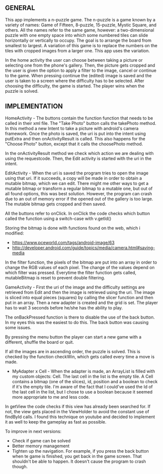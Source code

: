 ## GENERAL ## 

This app implements a n-puzzle game. The n-puzzle is a game known by a variety of names: Game of Fifteen, 8-puzzle, 15-puzzle, Mystic Square, and others. All the names refer to the same game, however: a two-dimensional puzzle with one empty space into which some numbered tiles can slide horizontally or vertically to occupy. The goal is to arrange the board from smallest to largest. A variation of this game is to replace the numbers on the tiles with cropped images from a larger one. This app uses the variation. 

In the home activity the user can choose between taking a picture or selecting one from the phone's gallery. Then, the picture gets cropped and the user is given the option to apply a filter to the image, cancel or continue to the game. When pressing continue the (edited) image is saved and the user is taken to a screen where the difficulty has to be selected. After choosing the difficulty, the game is started. The player wins when the puzzle is solved. 

## IMPLEMENTATION ##  

HomeActivity - 
The buttons contain the function function that needs to be called in their xml file. 
The "Take Photo" button calls the takePhoto method. In this method a new Intent to take a picture with android's camera framework. Once the photo is saved, the uri is put into the intent using putExtra and then onActivityResult is called. This also happens for the "Choose Photo" button, except that it calls the choosePhoto method. 

In the onActivityResult method we check which action we are dealing with using the requestcode. Then, the Edit activity is started with the uri in the intent. 


EditActivity - 
When the uri is saved the program tries to open the image using that uri. If it succeeds, a copy will be made in order to obtain a mutable bitmap, which we can edit. 
There might me other ways to get a mutable bitmap or transform a regular bitmap to a mutable one, but out of all found options, this was best solution. However, the program can crash due to an out of memory error if the opened out of the gallery is too large. The mutable bitmap gets cropped and then saved. 

All the buttons refer to onClick. In onClick the code checks which button called the function using a switch-case with v.getId()  

Storing the bitmap is done with functions found on the web, which i modified:  
- https://www.pceworld.com/tags/android-image/63
- http://developer.android.com/guide/topics/media/camera.html#saving-media

In the filter function, the pixels of the bitmap are put into an array in order to change the RGB values of each pixel. The change of the values depend on which filter was pressed. Everytime the filter function gets called, mutableBitmap is reset to prevent double filtering. 


GameActivity - 
First the uri of the image and the difficulty settings are retrieved from Edit and then the image is retrieved using the uri. The image is sliced into equal pieces (squares) by calling the slicer function and then put in an array. Then a new adapter is created and the grid is set. The player has to wait 3 seconds before he/she has the ability to play. 

The onBackPressed function is there to disable the use of the back button. In my eyes this was the easiest to do this. The back button was causing some issues. 

By pressing the menu button the player can start a new game with a different, shuffle the board or quit. 

If all the images are in ascending order, the puzzle is solved. This is checked by the function checkWin, which gets called every time a move is made.


- MyAdapter x Cell -
When the adapter is made, an ArrayList is filled with my custom objects: Cell. The last cell in the list is the empty tile.  A Cell contains a bitmap (one of the slices), id, position and a boolean to check if it's the empty tile. I'm aware of the fact that I could've used the Id of the last cell in the list, but I chose to use a boolean because it seemed more appropriate to me and less code. 

In getView the code checks if this view has already been searched for. If not, the view gets placed in the ViewHolder to avoid the constant use of findById calls. 
I found this technique on youtube and decided to implement it as well to keep the gameplay as fast as possible. 

To improve in next versions:
- Check if game can be solved
- Better memory management
- Tighten up the navigation. For example, if you press the back button when te game is finished, you get back in the game screen. That shouldn't be able to happen. It doesn't cause the program to crash though. 








